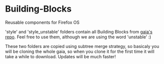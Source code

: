 Building-Blocks
===============

Reusable components for Firefox OS

'style' and 'style_unstable' folders contain all Building Blocks from [gaia's repo](https://github.com/mozilla-b2g/gaia).
Feel free to use them, although we are using the word 'unstable' :) 

These two folders are copied using subtree merge strategy, so basicaly you will be cloning the whole gaia, so when you clone it for the first time it will take a while to download. Updates will be much faster!
